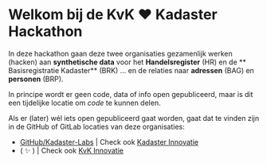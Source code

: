 # Welkom bij de KvK :heart: Kadaster Hackathon

In deze hackathon gaan deze twee organisaties gezamenlijk werken (hacken) aan **synthetische data** voor het **Handelsregister** (HR) en de ** Basisregistratie Kadaster** (BRK) ... en de relaties naar **adressen** (BAG) en **personen** (BRP).

In principe wordt er geen code, data of info open gepubliceerd, maar is dit een tijdelijke locatie om _code_ te kunnen delen.

Als er (later) wél iets open gepubliceerd gaat worden, gaat dat te vinden zijn in de GitHub of GitLab locaties van deze organisaties:

- [GitHub/Kadaster-Labs](https://github.com/kadaster-labs) | Check ook [Kadaster Innovatie](https://www.kadaster.nl/innovatie)
- ( ✨ )  | Check ook [KvK Innovatie]([#](https://www.kvk.nl/runnen-en-groeien/projecten-innovatielab/))
